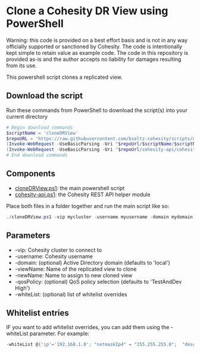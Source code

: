 # Clone a Cohesity DR View using PowerShell

Warning: this code is provided on a best effort basis and is not in any way officially supported or sanctioned by Cohesity. The code is intentionally kept simple to retain value as example code. The code in this repository is provided as-is and the author accepts no liability for damages resulting from its use.

This powershell script clones a replicated view.

## Download the script

Run these commands from PowerShell to download the script(s) into your current directory

```powershell
# Begin download commands
$scriptName = 'cloneDRView'
$repoURL = 'https://raw.githubusercontent.com/bseltz-cohesity/scripts/master/powershell'
(Invoke-WebRequest -UseBasicParsing -Uri "$repoUrl/$scriptName/$scriptName.ps1").content | Out-File "$scriptName.ps1"; (Get-Content "$scriptName.ps1") | Set-Content "$scriptName.ps1"
(Invoke-WebRequest -UseBasicParsing -Uri "$repoUrl/cohesity-api/cohesity-api.ps1").content | Out-File cohesity-api.ps1; (Get-Content cohesity-api.ps1) | Set-Content cohesity-api.ps1
# End download commands
```

## Components

* [cloneDRView.ps1](https://raw.githubusercontent.com/bseltz-cohesity/scripts/master/powershell/cloneDRView/cloneDRView.ps1): the main powershell script
* [cohesity-api.ps1](https://raw.githubusercontent.com/bseltz-cohesity/scripts/master/powershell/cohesity-api/cohesity-api.ps1): the Cohesity REST API helper module

Place both files in a folder together and run the main script like so:

```powershell
./cloneDRView.ps1 -vip mycluster -username myusername -domain mydomain.net -viewName MyView -newName MyClonedView
```

## Parameters

* -vip: Cohesity cluster to connect to
* -username: Cohesity username
* -domain: (optional) Active Directory domain (defaults to 'local')
* -viewName: Name of the replicated view to clone
* -newName: Name to assign to new cloned view
* -qosPolicy: (optional) QoS policy selection (defaults to 'TestAndDev High')
* -whiteList: (optional) list of whitelist overrides

## Whitelist entries

IF you want to add whitelist overrides, you can add them using the -whiteList parameter. For example:

```powershell
-whiteList @{'ip'='192.168.1.0'; "netmaskIp4" = "255.255.255.0";  "description" = "Home"}, @{'ip'='10.0.1.0'; "netmaskIp4" = "255.255.255.0"}
```
